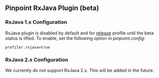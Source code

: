 ## Pinpoint RxJava Plugin (beta)

### RxJava 1.x Configuration
RxJava plugin is disabled by default and for [release](https://github.com/pinpoint-apm/pinpoint/blob/master/agent/src/main/resources-release/pinpoint.config) profile until the beta status is lifted. To enable, set the following option in *pinpoint.config*:
```
profiler.rxjava=true
```

### RxJava 2.x Configuration
We currently do not support RxJava 2.x. This will be added in the future.
